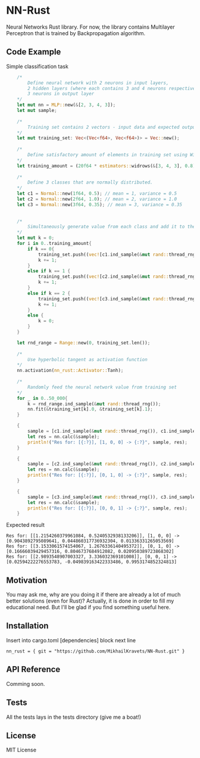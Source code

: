 # NN-Rust
Neural Networks Rust library. For now, the library contains Multilayer Perceptron that is trained by Backpropagation algorithm.

## Code Example
Simple classification task
```rust
    /*
        Define neural network with 2 neurons in input layers,
        2 hidden layers (where each contains 3 and 4 neurons respectively),
        3 neurons in output layer
    */
    let mut nn = MLP::new(&[2, 3, 4, 3]);
    let mut sample;
    
    /*
        Training set contains 2 vectors - input data and expected output for that input
    */
    let mut training_set: Vec<(Vec<f64>, Vec<f64>)> = Vec::new();
    
    /*
        Define satisfactory amount of elements in training set using Widrow's rule of thumb
    */
    let training_amount = (20f64 * estimators::widrows(&[3, 4, 3], 0.8)) as i32;
    
    /*
        Define 3 classes that are normally distributed.
    */
    let c1 = Normal::new(1f64, 0.5); // mean = 1, variance = 0.5
    let c2 = Normal::new(2f64, 1.0); // mean = 2, variance = 1.0
    let c3 = Normal::new(3f64, 0.35); // mean = 3, variance = 0.35
    
    
    /*
        Simultaneously generate value from each class and add it to the training set
    */
    let mut k = 0;
    for i in 0..training_amount{
        if k == 0{
            training_set.push((vec![c1.ind_sample(&mut rand::thread_rng()), c1.ind_sample(&mut rand::thread_rng())], vec![1f64, 0f64, 0f64]));
            k += 1;
        }
        else if k == 1 {
            training_set.push((vec![c2.ind_sample(&mut rand::thread_rng()), c2.ind_sample(&mut rand::thread_rng())], vec![0f64, 1f64, 0f64]));
            k += 1;
        }
        else if k == 2 {
            training_set.push((vec![c3.ind_sample(&mut rand::thread_rng()), c3.ind_sample(&mut rand::thread_rng())], vec![0f64, 0f64, 1f64]));
            k += 1;
        }
        else {
            k = 0;
        }
    }

    let rnd_range = Range::new(0, training_set.len());
    
    /*
        Use hyperbolic tangent as activation function
    */
    nn.activation(nn_rust::Activator::Tanh);
    
    /*
        Randomly feed the neural network value from training set
    */
    for _ in 0..50_000{
        k = rnd_range.ind_sample(&mut rand::thread_rng());
        nn.fit(&training_set[k].0, &training_set[k].1);
    }

    {
        sample = [c1.ind_sample(&mut rand::thread_rng()), c1.ind_sample(&mut rand::thread_rng())];
        let res = nn.calc(&sample);
        println!("Res for: [{:?}], [1, 0, 0] -> {:?}", sample, res);
    }

    {
        sample = [c2.ind_sample(&mut rand::thread_rng()), c2.ind_sample(&mut rand::thread_rng())];
        let res = nn.calc(&sample);
        println!("Res for: [{:?}], [0, 1, 0] -> {:?}", sample, res);
    }

    {
        sample = [c3.ind_sample(&mut rand::thread_rng()), c3.ind_sample(&mut rand::thread_rng())];
        let res = nn.calc(&sample);
        println!("Res for: [{:?}], [0, 0, 1] -> {:?}", sample, res);
    }
```
Expected result
```
Res for: [[1.2154260379961084, 0.5240532938133206]], [1, 0, 0] -> [0.9043892795089641, 0.044860317736932304, 0.01336331265053569]
Res for: [[3.1533061574154067, 1.2676336140495372]], [0, 1, 0] -> [0.16666039429457316, 0.8046737684912082, 0.020950389723868302]
Res for: [[2.9893548907003327, 3.336032369101008]], [0, 0, 1] -> [0.02594222276553783, -0.049839163422333486, 0.9953174852324813]
```

## Motivation
You may ask me, why are you doing it if there are already a lot of much better solutions (even for Rust)? Actually, it is done in order to fill my educational need. But I'll be glad if you find something useful here.

## Installation
Insert into cargo.toml [dependencies] block next line
```
nn_rust = { git = "https://github.com/MikhailKravets/NN-Rust.git" }
```

## API Reference
Comming soon.

## Tests
All the tests lays in the tests directory (give me a boat!)

## License
MIT License
